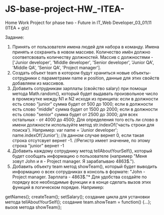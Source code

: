 # JS-base-project-HW_-ITEA-
Home Work Project for phase two - Future in IT_Web Developer_03_01\11 (ITEA + giz)

Задание:
1. Принять от пользователя имена людей для набора в команду. Имена принять и сохранить в новом массиве. Количество имён должно соответсвовать количеству должностей. Массив с должностями - ['Junior developer', 'Middle developer', 'Senior developer', 'Junior QA', 'Middle QA', 'Senior QA', 'Project manager'].
2. Создать объект team в котором будут храниться новые объекты-сотрудники с параметрами name и position, данные для этих свойств добавляем из массивов.
3. Добавить сотрудникам зарплаты (свойство salary) при помощи метода Math.random(), который будет выдавать произвольное число в промежутке между N1 и N2 исходя из принципа:
если в должности есть слово "junior" сумма будет от 500 до 1000;
если в должности есть слово "middle" сумма будет от 1500 до 2000;
если в должности есть слово "senior" сумма будет от 2500 до 3000;
для всех остальных - от 4000 до 4500; Для определения того есть ли слово в имени должности используйте метод str.indexOf('часть строки для поиска'). Например:
   var name = 'Junior developer';
   name.indexOf('Junior'); 
   //в данном случае вернет 0, если такая строка отсутсвует вернет -1. 
   //Регистр имеет значение, по этому строка "junior" вернет -1
4. Добавить каждому сотруднику метод tellAboutYourSelf(), который будет сообщать информацию о пользователе (например "Меня зовут John и я - Project manager. Я зарабатываю 4863$.").
5. Добавить объекту team метод showTeam(), который будет выводить информацию о всех сотрудниках в консоль в формате: "John - Project manager. Зарплата - 4863$."*
Для удобства создайте по порядку все необходимые функции и в конце сделать вызов этих функций в логическом порядке. Например:

getNames();
createTeam();
setSalary();
создание цикла для установки метода tellAboutYourSelf();
создание team.showTeam = function() {...};
вызов метода showTeam();
